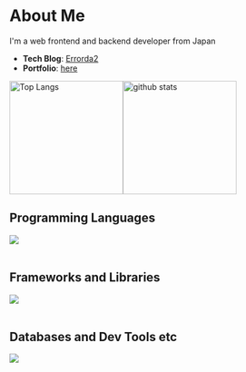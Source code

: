 # About Me
I'm a web frontend and backend developer from Japan

- **Tech Blog**: [Errorda2](https://errorda2.vercel.app/)
- **Portfolio**: [here](https://github.com/nachi739/Errorda2)

<div style="display: flex; justify-content: space-between; align-items: center;">
  <img alt="Top Langs" style="flex: 1; height: 200px;" src="https://github-readme-stats.vercel.app/api/top-langs/?username=nachi739&langs_count=8&layout=compact&count_private=true&show_icons=true&theme=dount" />         
  <img alt="github stats" style="flex: 2; height: 200px" src="https://github-readme-stats.vercel.app/api?username=nachi739&count_private=true&show_icons=true&show_icons=true&theme=compact" />
</div>

## Programming Languages

<img src="https://skillicons.dev/icons?i=js,typescript,java,php,ruby,html,css,bash" /> <br /><br />

## Frameworks and Libraries

<img src="https://skillicons.dev/icons?i=react,next,nodejs,spring,laravel,rails,tailwind,bootstrap" /> <br /><br />

## Databases and Dev Tools etc

<img src="https://skillicons.dev/icons?i=mysql,postgresql,git,github,docker,vscode,linux,aws,yarn" /> <br /><br />
